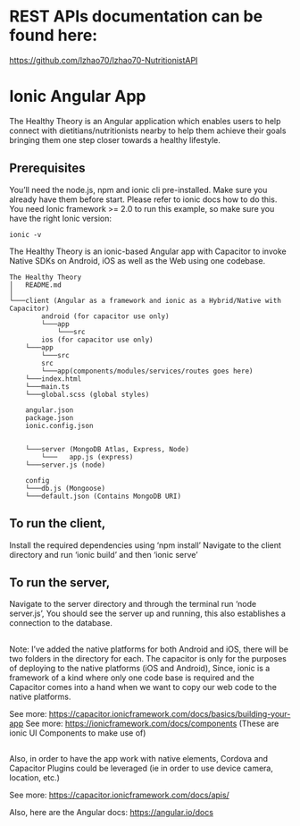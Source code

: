 # REST APIs documentation can be found here:
https://github.com/lzhao70/lzhao70-NutritionistAPI

# Ionic Angular App
The Healthy Theory is an Angular application which enables users to help connect with dietitians/nutritionists nearby to help them achieve their goals bringing them one step closer towards a healthy lifestyle.

## Prerequisites
You’ll need the node.js, npm and ionic cli pre-installed. Make sure you already have them before start. Please refer to  ionic docs  how to do this. You need Ionic framework >= 2.0 to run this example, so make sure you have the right Ionic version:
```
ionic -v
```
The Healthy Theory is an ionic-based Angular app with Capacitor to invoke Native SDKs on Android, iOS as well as the Web using one codebase.


```
The Healthy Theory
│   README.md    
│
└───client (Angular as a framework and ionic as a Hybrid/Native with Capacitor)
        android (for capacitor use only)
     	└───app
    		└───src
        ios (for capacitor use only)
	└───app
		└───src
        src
        └───app(components/modules/services/routes goes here)
	└───index.html
	└───main.ts
	└───global.scss (global styles)
	
	angular.json
	package.json
	ionic.config.json

  
    └───server (MongoDB Atlas, Express, Node)
        └───   app.js (express)
	└───server.js (node)
	
	config
	└───db.js (Mongoose)
	└───default.json (Contains MongoDB URI)
```
## To run the client, 
Install the required dependencies using ‘npm install’ 
Navigate to the client directory and run ‘ionic build’ and then ‘ionic serve’

## To run the server, 
Navigate to the server directory and through the terminal run ‘node server.js’, You should see the server up and running, this also establishes a connection to the database. 

##
Note: I’ve added the native platforms for both Android and iOS, there will be two folders in the directory for each. The capacitor is only for the purposes of deploying to the native platforms (iOS and Android), Since, ionic is a framework of a kind where only one code base is required and the Capacitor comes into a hand when we want to copy our web code to the native platforms.

See more: https://capacitor.ionicframework.com/docs/basics/building-your-app
See more: https://ionicframework.com/docs/components (These are ionic UI Components to make use of)

##
Also, in order to have the app work with native elements, Cordova and Capacitor Plugins could be leveraged (ie in order to use device camera, location, etc.)

See more: https://capacitor.ionicframework.com/docs/apis/

Also, here are the Angular docs: https://angular.io/docs
